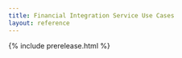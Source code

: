 ```yaml
---
title: Financial Integration Service Use Cases
layout: reference
---
```


{% include prerelease.html %}
